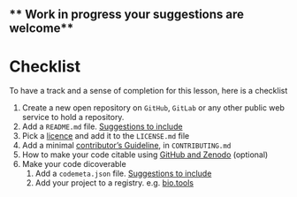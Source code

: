 ** Work in progress your suggestions are welcome**
-----------

# Checklist

To have a track and a sense of completion for this lesson, here is a checklist

1. Create a new open repository on `GitHub`, `GitLab` or any other public web service to hold a repository.
1. Add a `README.md` file. [Suggestions to include](https://guides.github.com/features/wikis/)
1. Pick a [licence][licence-episode] and add it to the `LICENSE.md` file
1. Add a minimal [contributor’s Guideline][contributions-episode], in `CONTRIBUTING.md`
1. How to make your code citable using [GitHub and Zenodo]((https://github.com/OpenScienceMOOC/Module-5-Open-Research-Software-and-Open-Source/blob/master/content_development/Task_2.md)) (optional)
1. Make your code dicoverable
    1. Add a `codemeta.json` file. [Suggestions to include](https://github.com/codemeta/codemeta/blob/master/codemeta.jsonld)
    1. Add your project to a registry. e.g. [bio.tools](https://dev.bio.tools/)


[licence-episode]: https://softdev4research.github.io/4OSS-lesson/03-use-license/index.html
[contributions-episode]: https://softdev4research.github.io/4OSS-lesson/04-contributions/index.html
